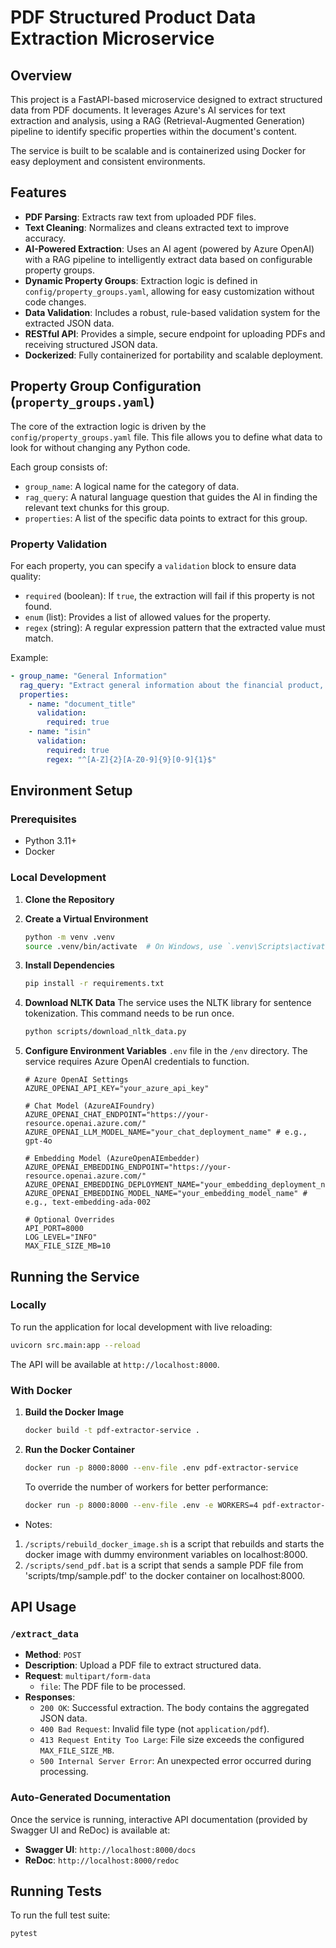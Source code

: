 # PDF Structured Product Data Extraction Microservice

## Overview

This project is a FastAPI-based microservice designed to extract structured data from PDF documents. It leverages Azure's AI services for text extraction and analysis, using a RAG (Retrieval-Augmented Generation) pipeline to identify specific properties within the document's content.

The service is built to be scalable and is containerized using Docker for easy deployment and consistent environments.

## Features

-   **PDF Parsing**: Extracts raw text from uploaded PDF files.
-   **Text Cleaning**: Normalizes and cleans extracted text to improve accuracy.
-   **AI-Powered Extraction**: Uses an AI agent (powered by Azure OpenAI) with a RAG pipeline to intelligently extract data based on configurable property groups.
-   **Dynamic Property Groups**: Extraction logic is defined in `config/property_groups.yaml`, allowing for easy customization without code changes.
-   **Data Validation**: Includes a robust, rule-based validation system for the extracted JSON data.
-   **RESTful API**: Provides a simple, secure endpoint for uploading PDFs and receiving structured JSON data.
-   **Dockerized**: Fully containerized for portability and scalable deployment.

## Property Group Configuration (`property_groups.yaml`)

The core of the extraction logic is driven by the `config/property_groups.yaml` file. This file allows you to define what data to look for without changing any Python code.

Each group consists of:
- `group_name`: A logical name for the category of data.
- `rag_query`: A natural language question that guides the AI in finding the relevant text chunks for this group.
- `properties`: A list of the specific data points to extract for this group.

### Property Validation

For each property, you can specify a `validation` block to ensure data quality:

- `required` (boolean): If `true`, the extraction will fail if this property is not found.
- `enum` (list): Provides a list of allowed values for the property.
- `regex` (string): A regular expression pattern that the extracted value must match.

Example:
```yaml
- group_name: "General Information"
  rag_query: "Extract general information about the financial product, such as its title and ISIN."
  properties:
    - name: "document_title"
      validation:
        required: true
    - name: "isin"
      validation:
        required: true
        regex: "^[A-Z]{2}[A-Z0-9]{9}[0-9]{1}$"
```

## Environment Setup

### Prerequisites

-   Python 3.11+
-   Docker

### Local Development

1.  **Clone the Repository**

2.  **Create a Virtual Environment**
    ```bash
    python -m venv .venv
    source .venv/bin/activate  # On Windows, use `.venv\Scripts\activate`
    ```

3.  **Install Dependencies**
    ```bash
    pip install -r requirements.txt
    ```

4.  **Download NLTK Data**
    The service uses the NLTK library for sentence tokenization. This command needs to be run once.
    ```bash
    python scripts/download_nltk_data.py
    ```

5.  **Configure Environment Variables**
    `.env` file in the `/env` directory. The service requires Azure OpenAI credentials to function.
    ```env
    # Azure OpenAI Settings
    AZURE_OPENAI_API_KEY="your_azure_api_key"
    
    # Chat Model (AzureAIFoundry)
    AZURE_OPENAI_CHAT_ENDPOINT="https://your-resource.openai.azure.com/"
    AZURE_OPENAI_LLM_MODEL_NAME="your_chat_deployment_name" # e.g., gpt-4o

    # Embedding Model (AzureOpenAIEmbedder)
    AZURE_OPENAI_EMBEDDING_ENDPOINT="https://your-resource.openai.azure.com/"
    AZURE_OPENAI_EMBEDDING_DEPLOYMENT_NAME="your_embedding_deployment_name"
    AZURE_OPENAI_EMBEDDING_MODEL_NAME="your_embedding_model_name" # e.g., text-embedding-ada-002

    # Optional Overrides
    API_PORT=8000
    LOG_LEVEL="INFO"
    MAX_FILE_SIZE_MB=10
    ```

## Running the Service

### Locally

To run the application for local development with live reloading:
```bash
uvicorn src.main:app --reload
```
The API will be available at `http://localhost:8000`.

### With Docker

1.  **Build the Docker Image**
    ```bash
    docker build -t pdf-extractor-service .
    ```

2.  **Run the Docker Container**
    ```bash
    docker run -p 8000:8000 --env-file .env pdf-extractor-service
    ```
    To override the number of workers for better performance:
    ```bash
    docker run -p 8000:8000 --env-file .env -e WORKERS=4 pdf-extractor-service
    ```

- Notes: 
1.  `/scripts/rebuild_docker_image.sh` is a script that rebuilds and starts the docker image with dummy environment variables on localhost:8000.
2.  `/scripts/send_pdf.bat` is a script that sends a sample PDF file from 'scripts/tmp/sample.pdf' to the docker container on localhost:8000.

## API Usage

### `/extract_data`

-   **Method**: `POST`
-   **Description**: Upload a PDF file to extract structured data.
-   **Request**: `multipart/form-data`
    -   `file`: The PDF file to be processed.
-   **Responses**:
    -   `200 OK`: Successful extraction. The body contains the aggregated JSON data.
    -   `400 Bad Request`: Invalid file type (not `application/pdf`).
    -   `413 Request Entity Too Large`: File size exceeds the configured `MAX_FILE_SIZE_MB`.
    -   `500 Internal Server Error`: An unexpected error occurred during processing.

### Auto-Generated Documentation

Once the service is running, interactive API documentation (provided by Swagger UI and ReDoc) is available at:
-   **Swagger UI**: `http://localhost:8000/docs`
-   **ReDoc**: `http://localhost:8000/redoc`

## Running Tests

To run the full test suite:
```bash
pytest
```
